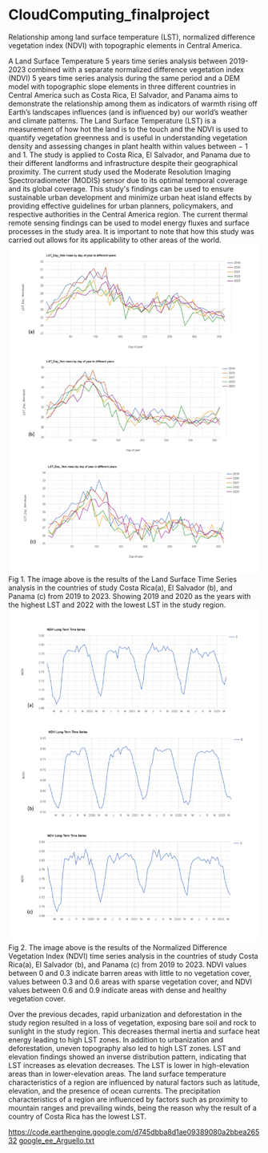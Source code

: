 # CloudComputing_finalproject
Relationship among land surface temperature (LST), normalized difference vegetation index (NDVI) with topographic elements in Central America.

A Land Surface Temperature 5 years time series analysis between 2019-2023 combined with a separate normalized difference vegetation index (NDVI) 5 years time series analysis during the same period and a DEM model with topographic slope elements in three different countries in Central America such as Costa Rica, El Salvador, and Panama aims to demonstrate the relationship among them as indicators of warmth rising off Earth’s landscapes influences (and is influenced by) our world’s weather and climate patterns. 
The Land Surface Temperature (LST) is a measurement of how hot the land is to the touch and the NDVI is used to quantify vegetation greenness and is useful in understanding vegetation density and assessing changes in plant health within values between − 1 and 1.
The study is applied to Costa Rica, El Salvador, and Panama due to their different landforms and infrastructure despite their geographical proximity. The current study used the Moderate Resolution Imaging Spectroradiometer (MODIS) sensor due to its optimal temporal coverage and its global coverage.
This study's findings can be used to ensure sustainable urban development and minimize urban heat island effects by providing effective guidelines for urban planners, policymakers, and respective authorities in the Central America region. The current thermal remote sensing findings can be used to model energy fluxes and surface processes in the study area. It is important to note that how this study was carried out allows for its applicability to other areas of the world.
![](images/LST5.jpg)
Fig 1. The image above is the results of the Land Surface Time Series analysis in the countries of study Costa Rica(a), El Salvador (b), and Panama (c) from 2019 to 2023.
Showing 2019 and 2020 as the years with the highest LST and 2022 with the lowest LST in the study region.
![](images/NDVI5.jpg)
Fig 2. The image above is the results of the Normalized Difference Vegetation Index (NDVI) time series analysis in the countries of study Costa Rica(a), El Salvador (b), and Panama (c) from 2019 to 2023.
NDVI values between 0 and 0.3 indicate barren areas with little to no vegetation cover, values between 0.3 and 0.6 areas with sparse vegetation cover, and NDVI values between 0.6 and 0.9 indicate areas with dense and healthy vegetation cover.

Over the previous decades, rapid urbanization and deforestation in the study region resulted in a loss of vegetation, exposing bare soil and rock to sunlight in the study region. This decreases thermal inertia and surface heat energy leading to high LST zones. In addition to urbanization and deforestation, uneven topography also led to high LST zones. LST and elevation findings showed an inverse distribution pattern, indicating that LST increases as elevation decreases. The LST is lower in high-elevation areas than in lower-elevation areas. The land surface temperature characteristics of a region are influenced by natural factors such as latitude, elevation, and the presence of ocean currents. The precipitation characteristics of a region are influenced by factors such as proximity to mountain ranges and prevailing winds, being the reason why the result of a country of Costa Rica has the lowest LST.

https://code.earthengine.google.com/d745dbba8d1ae09389080a2bbea26532 
[google_ee_Arguello.txt](https://github.com/AriANCA/CloudComputing_finalproject/files/14964557/google_ee_Arguello.txt)
